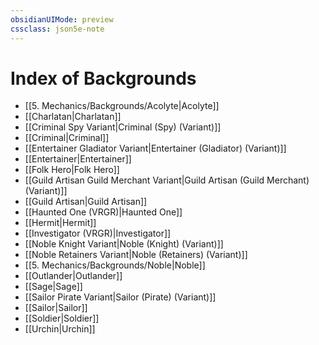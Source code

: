 ```yaml
---
obsidianUIMode: preview
cssclass: json5e-note
---
```

# Index of Backgrounds

- [[5. Mechanics/Backgrounds/Acolyte|Acolyte]]
- [[Charlatan|Charlatan]]
- [[Criminal Spy Variant|Criminal (Spy) (Variant)]]
- [[Criminal|Criminal]]
- [[Entertainer Gladiator Variant|Entertainer (Gladiator) (Variant)]]
- [[Entertainer|Entertainer]]
- [[Folk Hero|Folk Hero]]
- [[Guild Artisan Guild Merchant Variant|Guild Artisan (Guild Merchant) (Variant)]]
- [[Guild Artisan|Guild Artisan]]
- [[Haunted One (VRGR)|Haunted One]]
- [[Hermit|Hermit]]
- [[Investigator (VRGR)|Investigator]]
- [[Noble Knight Variant|Noble (Knight) (Variant)]]
- [[Noble Retainers Variant|Noble (Retainers) (Variant)]]
- [[5. Mechanics/Backgrounds/Noble|Noble]]
- [[Outlander|Outlander]]
- [[Sage|Sage]]
- [[Sailor Pirate Variant|Sailor (Pirate) (Variant)]]
- [[Sailor|Sailor]]
- [[Soldier|Soldier]]
- [[Urchin|Urchin]]
